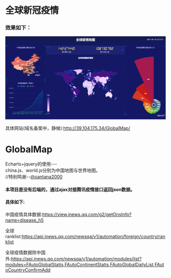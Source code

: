 # 全球新冠疫情  
### 效果如下：  
![Image](https://github.com/srqAndwr/GlobalMap/blob/main/preview/GlobalMAp.jpeg)  

  
具体网站(域名备案中，静候):http://39.104.175.34/GlobalMap/  
  
# GlobalMap  
Echarts+jquery的使用---  
china.js、world.js分别为中国地图与世界地图。  
//特别鸣谢--[@santana2000](https://github.com/santana2000/sxWebGIS/tree/master/poi)  

#### 本项目是没有后端的，通过ajax对接腾讯疫情接口返回json数据。  
#### 具体如下:  

中国疫情具体数据:https://view.inews.qq.com/g2/getOnsInfo?name=disease_h5  

全球ranklist:https://api.inews.qq.com/newsqa/v1/automation/foreign/country/ranklist  

全球疫情数据除中国外:https://api.inews.qq.com/newsqa/v1/automation/modules/list?modules=FAutoGlobalStatis,FAutoContinentStatis,FAutoGlobalDailyList,FAutoCountryConfirmAdd  
